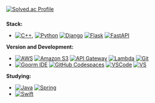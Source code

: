 <!--[![Top Langs](https://github-readme-stats.vercel.app/api/top-langs/?username=WinterFlw)](https://github.com/WinterFlw/github-readme-stats)
[![WinterFlw's GitHub stats](https://github-readme-stats.vercel.app/api?username=WinterFlw&show_icons=true&theme=radical)](https://github.com/WinterFlw/github-readme-stats)
-->
[![Solved.ac Profile](http://mazassumnida.wtf/api/v2/generate_badge?boj=wannabe_icy)](https://solved.ac/wannabe_icy/)
###
**Stack:**
-  [![C++](https://img.shields.io/badge/C++-00599C?style=flat-square&logo=c%2B%2B&logoColor=white)](https://en.wikipedia.org/wiki/C%2B%2B), [![Python](https://img.shields.io/badge/Python-blue?style=flat-square&logo=python&logoColor=white)](https://www.python.org/) [![Django](https://img.shields.io/badge/Django-green?style=flat-square&logo=django&logoColor=white)](https://www.djangoproject.com/) [![Flask](https://img.shields.io/badge/Flask-black?style=flat-square&logo=flask&logoColor=white)](https://flask.palletsprojects.com/) [![FastAPI](https://img.shields.io/badge/FastAPI-teal?style=flat-square&logo=fastapi&logoColor=white)](https://fastapi.tiangolo.com/)
<!--
**Deep Learning Frameworks:**
- [![PyTorch](https://img.shields.io/badge/PyTorch-EE4C2C?style=flat-square&logo=pytorch&logoColor=white)](https://pytorch.org/) [![TensorFlow](https://img.shields.io/badge/TensorFlow-FF6F00?style=flat-square&logo=tensorflow&logoColor=white)](https://www.tensorflow.org/)
-->
**Version and Development:**
- [![AWS](https://img.shields.io/badge/AWS-orange?style=flat-square&logo=amazon-aws&logoColor=white)](https://aws.amazon.com/) [![Amazon S3](https://img.shields.io/badge/Amazon%20S3-569A31?style=flat-square&logo=amazon-s3&logoColor=white)](https://aws.amazon.com/s3/) [![API Gateway](https://img.shields.io/badge/API%20Gateway-FF9900?style=flat-square&logo=amazon-api-gateway&logoColor=white)](https://aws.amazon.com/api-gateway/) [![Lambda](https://img.shields.io/badge/AWS%20Lambda-FF9900?style=flat-square&logo=aws-lambda&logoColor=white)](https://aws.amazon.com/lambda/) [![Git](https://img.shields.io/badge/Git-lightgrey?style=flat-square&logo=git&logoColor=white)](https://git-scm.com/)
- [![Goorm IDE](https://img.shields.io/badge/Goorm%20IDE-lightblue?style=flat-square)](https://ide.goorm.io/) [![GitHub Codespaces](https://img.shields.io/badge/GitHub%20Codespaces-lightgrey?style=flat-square&logo=github&logoColor=white)](https://github.com/codespaces) [![VSCode](https://img.shields.io/badge/VS%20Code-blue?style=flat-square&logo=visual-studio-code&logoColor=white)](https://code.visualstudio.com/) [![VS](https://img.shields.io/badge/Visual%20Studio-purple?style=flat-square&logo=visual-studio&logoColor=white)](https://visualstudio.microsoft.com/)
<!--
**DB**
- RDBMS: [![MySQL](https://img.shields.io/badge/MySQL-blue?style=flat-square&logo=mysql&logoColor=white)](https://www.mysql.com/) [![PostgreSQL](https://img.shields.io/badge/PostgreSQL-blue?style=flat-square&logo=postgresql&logoColor=white)](https://www.postgresql.org/) 
- NoSQL: [![MongoDB](https://img.shields.io/badge/MongoDB-47A248?style=flat-square&logo=mongodb&logoColor=white)](https://www.mongodb.com/) [![DynamoDB](https://img.shields.io/badge/DynamoDB-4053D6?style=flat-square&logo=amazon-dynamodb&logoColor=white)](https://aws.amazon.com/dynamodb/)
-->
**Studying:**
- [![Java](https://img.shields.io/badge/Java-red?style=flat-square&logo=java&logoColor=white&logoWidth=20)](https://www.oracle.com/java/) [![Spring](https://img.shields.io/badge/Spring-green?style=flat-square&logo=spring&logoColor=white)](https://spring.io/)
- [![Swift](https://img.shields.io/badge/Swift-gray?style=flat-square&logo=swift)](https://developer.apple.com/swift/)




